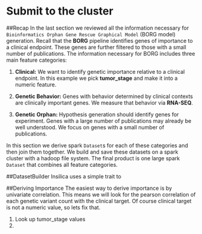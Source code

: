 # Submit to the cluster

##Recap
  In the last section we reviewed all the information necessary for `Bioinformatics Orphan Gene Rescue Graphical Model` (BORG model) generation. Recall that the **BORG** pipeline identifies genes of importance to a clinical endpoint.  These genes are further filtered to those with a small number of publications.  The information necessary for BORG includes three main feature categories:
  
  1. **Clinical:** We want to identify genetic importance relative to a clinical endpoint.  In this example we pick **tumor_stage** and make it into a numeric feature.

  2. **Genetic Behavior:** Genes with behavior determined by clinical contexts are clinically important genes. We measure that behavior via **RNA-SEQ**.
  
  3. **Genetic Orphan:** Hypothesis generation should identify genes for experiment.  Genes with a large number of publications may already be well understood.  We focus on genes with a small number of publications.

In this section we derive spark `Dataset`s for each of these categories and then join them together.  We build and save these datasets on a spark cluster with a hadoop file system.  The final product is one large spark `Dataset` that combines all feature categories. 

##DatasetBuilder
Insilica uses a simple trait to 

##Deriving Importance
  The easiest way to derive importance is by univariate correlation.  This means we will look for the pearson correlation of each genetic variant count with the clinical target.  Of course clinical target is not a numeric value, so lets fix that.
  
  1. Look up tumor_stage values
  2. 

